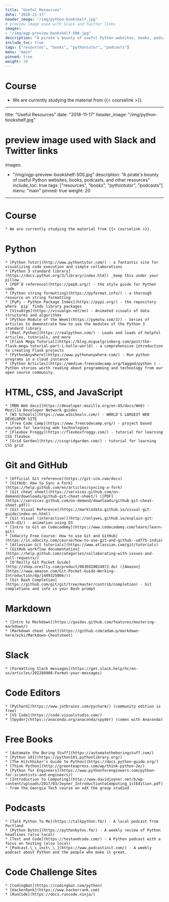```yaml
---
title: "Useful Resources"
date: "2018-11-17"
header_image: "/img/python-bookshelf.jpg"
# preview image used with Slack and Twitter links
images:
- "/img/ogp-preview-bookshelf-500.jpg"
description: "A pirate's bounty of useful Python websites, books, podcasts, and other resources"
include_toc: true
tags: ["resources", "books", "pythontutor", "podcasts"]
menu: "main"
pinned: true
weight: 20
---
```


# Course
  * We are currently studying the material from {{< courselink >}}.
  ---
  title: "Useful Resources"
  date: "2018-11-17"
  header_image: "/img/python-bookshelf.jpg"
  # preview image used with Slack and Twitter links
  images:
  - "/img/ogp-preview-bookshelf-500.jpg"
  description: "A pirate's bounty of useful Python websites, books, podcasts, and other resources"
  include_toc: true
  tags: ["resources", "books", "pythontutor", "podcasts"]
  menu: "main"
  pinned: true
  weight: 20
  ---

  # Course
    * We are currently studying the material from {{< courselink >}}.

  # Python
    * [Python Tutor](http://www.pythontutor.com/) - a fantastic site for visualizing code execution and simple collaborations
    * [Python 3 standard library](https://docs.python.org/3/library/index.html) _keep this under your pillow_
    * [PEP 8 reference](https://pep8.org/) - the style guide for Python code
    * [Python string formatting](https://pyformat.info/) - a thorough resource on string formatting
    * [PyPi - Python Package Index](https://pypi.org/) - the repository where `pip` finds library packages
    * [VisuAlgo](https://visualgo.net/en) - Animated visuals of data structures and algorithms
    * [Python Module of the Week](https://pymotw.com/3/) - Series of articles to demonstrate how to use the modules of the Python 3 standard library
    * [Real Python](https://realpython.com/) - Loads and loads of helpful articles, tutorials, and more
    * [Flask Mega Tutorial](https://blog.miguelgrinberg.com/post/the-flask-mega-tutorial-part-i-hello-world) - a comprehensive introduction to creating Flask projects
    * [PythonAnywhere](https://www.pythonanywhere.com/) - Run python programs in a cloud instance
    * [Python Articles](https://medium.freecodecamp.org/tagged/python ) - Python stories worth reading about programming and technology from our open source community.

  # HTML, CSS, and JavaScript
    * [MDN Web docs](https://developer.mozilla.org/en-US/docs/Web) - Mozilla Developer Network guides
    * [W3 Schools](https://www.w3schools.com/) - WORLD'S LARGEST WEB DEVELOPER SITE
    * [Free Code Camp](https://www.freecodecamp.org/) - project based courses for learning web technologies
    * [Flexbox Froggy](https://flexboxfroggy.com/) - tutorial for learning CSS flexbox
    * [Grid Garden](https://cssgridgarden.com/) - tutorial for learning CSS grid

  # Git and GitHub
    * [Official Git reference](https://git-scm.com/docs)
    * [GitHub: How to Sync a Fork](https://help.github.com/en/articles/syncing-a-fork)
    * [Git cheat sheet](https://services.github.com/on-demand/downloads/github-git-cheat-sheet/) ([PDF](https://services.github.com/on-demand/downloads/github-git-cheat-sheet.pdf))
    * [Git Visual Reference](https://marklodato.github.io/visual-git-guide/index-en.html)
    * [Git Visual (interactive)](http://onlywei.github.io/explain-git-with-d3/) - animation using D3
    * [Intro to Git on Codecademy](https://www.codecademy.com/learn/learn-git)
    * [Udacity Free Course: How to use Git and GitHub](https://in.udacity.com/course/how-to-use-git-and-github--ud775-india)
    * [Atlassian Git tutorials](https://www.atlassian.com/git/tutorials)
    * [GitHub workflow documentation](https://help.github.com/categories/collaborating-with-issues-and-pull-requests/)
    * [O'Reilly Git Pocket Guide](http://shop.oreilly.com/product/0636920024972.do) ([Amazon](https://www.amazon.com/Git-Pocket-Guide-Working-Introduction/dp/1449325866/))
    * [Git Bash Completion](https://github.com/git/git/tree/master/contrib/completion) - Git completions and info in your Bash prompt

  # Markdown
    * [Intro to Markdown](https://guides.github.com/features/mastering-markdown/)
    * [Markdown cheat sheet](https://github.com/adam-p/markdown-here/wiki/Markdown-Cheatsheet)

  # Slack
    * [Formatting Slack messages](https://get.slack.help/hc/en-us/articles/202288908-Format-your-messages)

  # Code Editors
    * [PyCharm](https://www.jetbrains.com/pycharm/) (community edition is free)
    * [VS Code](https://code.visualstudio.com/)
    * [Spyder](https://anaconda.org/anaconda/spyder) (comes with Anaconda)

  # Free Books
    * [Automate the Boring Stuff](https://automatetheboringstuff.com/)
    * [Python 101](https://python101.pythonlibrary.org/)
    * [The Hitchhiker’s Guide to Python](https://docs.python-guide.org/)
    * [Think Python](http://greenteapress.com/wp/think-python-2e/)
    * [Python for Engineers](https://www.pythonforengineers.com/python-for-scientists-and-engineers/)
    * [Introduction to Computing](http://www.davidjoyner.net/b/wp-content/uploads/2017/03/Joyner_IntroductiontoComputing_1stEdition.pdf) - from the Georgia Tech course on edX the group studied

  # Podcasts
    * [Talk Python To Me](https://talkpython.fm/) - A local podcast from Portland
    * [Python Bytes](https://pythonbytes.fm/) - A weekly review of Python headlines (also local)
    * [Test and Code](https://testandcode.com/) - A Python podcast with a focus on testing (also local)
    * [Podcast.\_\_init\_\_](https://www.podcastinit.com/) - A weekly podcast about Python and the people who make it great.

  # Code Challenge Sites
    * [CodingBat](https://codingbat.com/python)
    * [HackerRank](https://www.hackerrank.com)
    * [RunCode](https://docs.runcode.ninja/)
